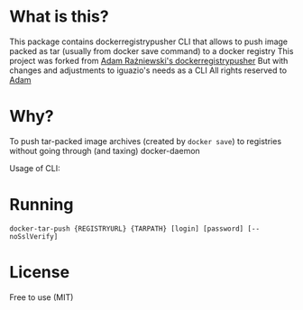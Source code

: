 # What is this?
This package contains dockerregistrypusher CLI that allows to push image packed as tar (usually from docker save command) to a docker registry
This project was forked from [Adam Raźniewski's dockerregistrypusher](https://github.com/Razikus/dockerregistrypusher)
But with changes and adjustments to iguazio's needs as a CLI
All rights reserved to [Adam](https://github.com/Razikus)

# Why?
To push tar-packed image archives (created by `docker save`) to registries without going through (and taxing) docker-daemon

Usage of CLI:

# Running
```
docker-tar-push {REGISTRYURL} {TARPATH} [login] [password] [--noSslVerify]
```

# License
Free to use (MIT)